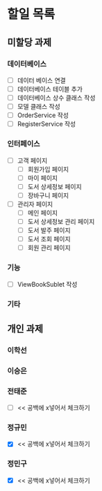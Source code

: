 # 할일 목록

## 미할당 과제

### 데이터베이스
- [ ] 데이터 베이스 연결
- [ ] 데이터베이스 테이블 추가
- [ ] 데이터베이스 상수 클래스 작성
- [ ] 모델 클래스 작성
- [ ] OrderService 작성
- [ ] RegisterService 작성 

### 인터페이스
- [ ] 고객 페이지
  - [ ] 회원가입 페이지
  - [ ] 마이 페이지
  - [ ] 도서 상세정보 페이지
  - [ ] 장바구니 페이지
- [ ] 관리자 페이지
  - [ ] 메인 페이지
  - [ ] 도서 상세정보 관리 페이지
  - [ ] 도서 발주 페이지
  - [ ] 도서 조회 페이지
  - [ ] 회원 관리 페이지

### 기능
- [ ] ViewBookSublet 작성 

### 기타

## 개인 과제

### 이학선

### 이승은

### 전태준
- [ ] << 공백에 x넣어서 체크하기

### 정규민
- [x] << 공백에 x넣어서 체크하기

### 정민구
- [x] << 공백에 x넣어서 체크하기

